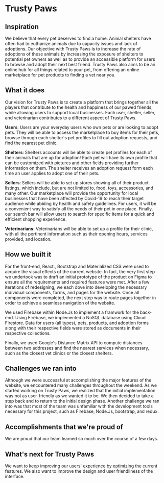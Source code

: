 # Trusty Paws

## Inspiration
We believe that every pet deserves to find a home.  Animal shelters have often had to euthanize animals due to capacity issues and lack of adoptions. Our objective with Trusty Paws is to increase the rate of adoptions of these animals by increasing the exposure of shelters to potential pet owners as well as to provide an accessible platform for users to browse and adopt their next best friend.
Trusty Paws also aims to be an online hub for all things related to your pet, from offering an online marketplace for pet products to finding a vet near you.

## What it does
Our vision for Trusty Paws is to create a platform that brings together all the players that contribute to the health and happiness of our pawed friends, while allowing users to support local businesses. Each user,  shelter,  seller, and veterinarian contributes to a different aspect of Trusty Paws.

**Users**:
Users are your everyday users who own pets or are looking to adopt pets. They will be able to access the marketplace to buy items for their pets, browse through each shelter's pet profiles to fill out adoption requests, and find the nearest pet clinic.

**Shelters**:
Shelters accounts will be able to create pet profiles for each of their animals that are up for adoption! Each pet will have its own profile that can be customized with pictures and other fields providing further information on them. The shelter receives an adoption request form each time an user applies to adopt one of their pets.

**Sellers**:
Sellers will be able to set up stores showing all of their product listings, which include, but are not limited to, food, toys, accessories, and many other. Our marketplace will provide the opportunity for local businesses that have been affected by Covid-19 to reach their target audience while abiding by health and safety guidelines. For users, it will be a convenient way to satisfy all the needs of their pet in one place. Finally, our search bar will allow users to search for specific items for a quick and efficient shopping experience.

**Veterinarians**:
Veterinarians will be able to set up a profile for their clinic, with all the pertinent information such as their opening hours, services provided, and location.


## How we built it
For the front-end, React., Bootstrap and Materialized CSS were used to acquire the visual effects of the current website. In fact, the very first step we undertook was to draft an initial prototype of the product on Figma to ensure all the requirements and required features were met. After a few iterations of redesigning, we each dove into developing the necessary  individual components, forms, and pages for the website. Once all components were completed, the next step was to route pages together in order to achieve a seamless navigation of the website.

We used Firebase within Node.Js to implement a framwork for the back-end. Using Firebase, we implemented a NoSQL database using Cloud Firestore. Data for users (all types), pets, products, and adoption forms along with their respective fields were stored as documents in their respective collections.

Finally, we used Google's Distance Matrix API to compute distances between two addresses and find the nearest services when necessary, such as the closest vet clinics or the closest shelters.

## Challenges we ran into

Although we were successful at accomplishing the major features of the website, we encountered many challenges throughout the weekend. As we started working on Trusty Paws, we realized that the initial implementation was not as user-friendly as we wanted it to be. We then decided to take a step back and to return to the initial design phase. Another challenge we ran into was that most of the team was unfamiliar with the development tools necessary for this project, such as Firebase, Node.Js, bootstrap, and redux.

## Accomplishments that we're proud of

We are proud that our team learned so much over the course of a few days.

## What's next for Trusty Paws
We want to keep improving our users' experience by optimizing the current features. We also want to improve the design and user friendliness of the interface.
